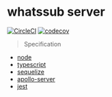 # whatssub server
[![CircleCI](https://circleci.com/gh/whatssub/whatssub-server.svg?style=shield)](https://circleci.com/gh/whatssub/whatssub-server)
[![codecov](https://codecov.io/gh/whatssub/whatssub-server/branch/master/graph/badge.svg)](https://codecov.io/gh/whatssub/whatssub-server)

> Specification
* [node](https://nodejs.org)
* [typescript](https://typescriptlang.org)
* [sequelize](http://docs.sequelizejs.com)
* [apollo-server](https://www.apollographql.com/docs/apollo-server)
* [jest](https://jestjs.io)
